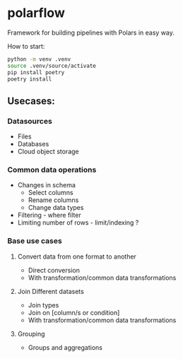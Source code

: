 # polarflow
Framework for building pipelines with Polars in easy way.


How to start:

```bash
python -m venv .venv
source .venv/source/activate
pip install poetry
poetry install
```



## Usecases:

### Datasources
- Files 
- Databases
- Cloud object storage

### Common data operations
- Changes in schema
    - Select columns
    - Rename columns
    - Change data types
- Filtering - where filter
- Limiting number of rows - limit/indexing ?


### Base use cases

1. Convert data from one format to another
    - Direct conversion
    - With transformation/common data transformations

2. Join Different datasets
    - Join types
    - Join on [column/s or condition]
    - With transformation/common data transformations

3. Grouping
    - Groups and aggregations

